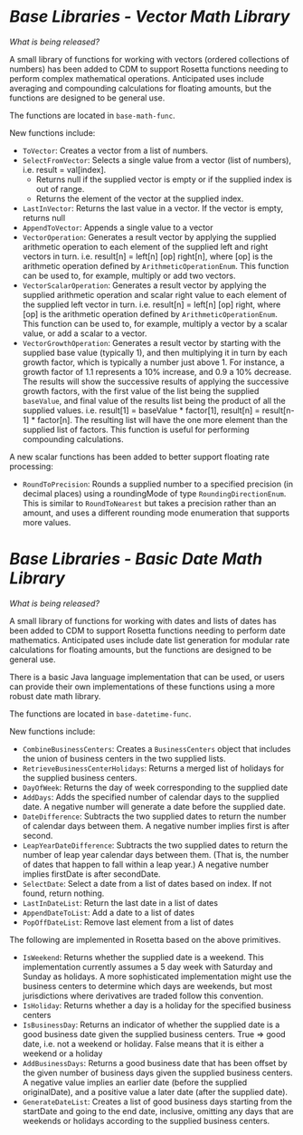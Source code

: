 # *Base Libraries - Vector Math Library*

_What is being released?_

A small library of functions for working with vectors (ordered collections of numbers) has been added to CDM to support Rosetta functions needing to perform complex mathematical operations.  Anticipated uses include averaging and compounding calculations for floating amounts, but the functions are designed to be general use.

The functions are located in `base-math-func`.

New functions include:

* `ToVector`: Creates a vector from a list of numbers.
* `SelectFromVector`: Selects a single value from a vector (list of numbers), i.e. result = val[index].  
  * Returns null if the supplied vector is empty or if the supplied index is out of range.  
  * Returns the element of the vector at the supplied index.
* `LastInVector`: Returns the last value in a vector.  If the vector is empty, returns null
* `AppendToVector`: Appends a single value to a vector
* `VectorOperation`: Generates a result vector by applying the supplied arithmetic operation to each element of the supplied left and right vectors in turn.  i.e. result[n] = left[n] [op] right[n], where [op] is the arithmetic operation defined by `ArithmeticOperationEnum`.  This function can be used to, for example, multiply or add two vectors.
* `VectorScalarOperation`: Generates a result vector by applying the supplied arithmetic operation and scalar right value to each element of the supplied left vector in turn. i.e. result[n] = left[n] [op] right, where [op] is the arithmetic operation defined by `ArithmeticOperationEnum`.  This function can be used to, for example, multiply a vector by a scalar value, or add a scalar to a vector.
* `VectorGrowthOperation`: Generates a result vector by starting with the supplied base value (typically 1), and then multiplying it in turn by each growth factor, which is typically a number just above 1.  For instance, a growth factor of 1.1 represents a 10% increase, and 0.9 a 10% decrease.  The results will show the successive results of applying the successive growth factors, with the first value of the list being the supplied `baseValue`, and final value of the results list being the product of all the supplied values.  i.e. result[1] = baseValue * factor[1], result[n] = result[n-1] * factor[n].  The resulting list will have the one more element than the supplied list of factors.  This function is useful for performing compounding calculations.


A new scalar functions has been added to better support floating rate processing:
* `RoundToPrecision`:  Rounds a supplied number to a specified precision (in decimal places) using a roundingMode of type `RoundingDirectionEnum`.  This is similar to `RoundToNearest` but takes a precision rather than an amount, and uses a different rounding mode enumeration that supports more values.

# *Base Libraries - Basic Date Math Library*

_What is being released?_

A small library of functions for working with dates and lists of dates has been added to CDM to support Rosetta 
functions needing to perform date mathematics.  Anticipated uses include date list generation for modular rate 
calculations for floating amounts, but the functions are designed to be general use.

There is a basic Java language implementation that can be used, or users can provide their own implementations
of these functions using a more robust date math library.

The functions are located in `base-datetime-func`.

New functions include:

* `CombineBusinessCenters`: Creates a `BusinessCenters` object that includes the union of business centers in the two supplied lists.
* `RetrieveBusinessCenterHolidays`: Returns a merged list of holidays for the supplied business centers.
* `DayOfWeek`: Returns the day of week corresponding to the supplied date
* `AddDays`: Adds the specified number of calendar days to the supplied date.  A negative number will generate a date before the supplied date.
* `DateDifference`: Subtracts the two supplied dates to return the number of calendar days between them.  A negative number implies first is after second.
* `LeapYearDateDifference`: Subtracts the two supplied dates to return the number of leap year calendar days between them. (That is, the number of dates that happen to fall within a leap year.)  A negative number implies firstDate is after secondDate.
* `SelectDate`: Select a date from a list of dates based on index.  If not found, return nothing.
* `LastInDateList`: Return the last date in a list of dates
* `AppendDateToList`: Add a date to a list of dates
* `PopOffDateList`:  Remove last element from a list of dates

The following are implemented in Rosetta based on the above primitives.
* `IsWeekend`: Returns whether the supplied date is a weekend.  This implementation currently assumes a 5 day week with Saturday and Sunday as holidays.  A more sophisticated implementation might use the business centers to determine which days are weekends, but most jurisdictions where derivatives are traded follow this convention.
* `IsHoliday`: Returns whether a day is a holiday for the specified business centers
* `IsBusinessDay`: Returns an indicator of whether the supplied date is a good business date given the supplied business centers.  True => good date, i.e. not a weekend or holiday. False means that it is either a weekend or a holiday
* `AddBusinessDays`: Returns a good business date that has been offset by the given number of business days given the supplied business centers.  A negative value implies an earlier date (before the supplied originalDate), and a positive value a later date (after the supplied date).
* `GenerateDateList`: Creates a list of good business days starting from the startDate and going to the end date, inclusive, omitting any days that are weekends or holidays according to the supplied business centers.
